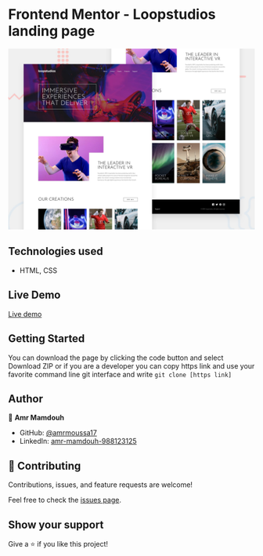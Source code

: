 # Frontend Mentor - Loopstudios landing page

![Design preview for the Loopstudios landing page coding challenge](./design/desktop-preview.jpg)

## Technologies used

- HTML, CSS

## Live Demo

[Live demo](https://loopstudios-landing-80ad4a.netlify.app/)

## Getting Started

You can download the page by clicking the code button and select Download ZIP or if you are a developer you can copy https link and use your favorite command line git interface and write `git clone [https link] `

## Author

👤 **Amr Mamdouh**

- GitHub: [@amrmoussa17](https://github.com/amrmoussa17)
- LinkedIn: [amr-mamdouh-988123125](https://www.linkedin.com/in/amr-mamdouh-988123125)

## 🤝 Contributing

Contributions, issues, and feature requests are welcome!

Feel free to check the [issues page](../../issues/).

## Show your support

Give a ⭐️ if you like this project!
